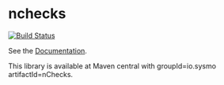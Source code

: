 nchecks
=======
[![Build Status](https://travis-ci.org/sysmo-nms/nchecks.svg?branch=master)](https://travis-ci.org/sysmo-nms/nchecks)

See the [Documentation](https://sysmo-nms.github.io/nchecks).

This library is available at Maven central with groupId=io.sysmo artifactId=nChecks.
